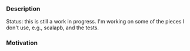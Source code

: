 ### Description

Status: this is still a work in progress. I'm working on some of the pieces I don't use, e.g., scalapb, and the tests.



<!-- Optional:
  A longer explanation of your proposed changes..
  This includes listing any breaking changes, if there are any.
-->

### Motivation
<!-- Mandatory: A summary of why you are making this change. -->

